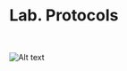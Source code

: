 <h1>Lab. Protocols</h1>

</BR>

![Alt text](https://raw.githubusercontent.com/JonnyBanana/THE-BIOHACKING-BIBLE/master/img/Lab-Protocols.jpg)

</BR>
